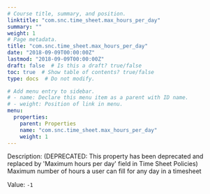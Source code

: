 ```yaml
---
# Course title, summary, and position.
linktitle: "com.snc.time_sheet.max_hours_per_day"
summary: ""
weight: 1
# Page metadata.
title: "com.snc.time_sheet.max_hours_per_day"
date: "2018-09-09T00:00:00Z"
lastmod: "2018-09-09T00:00:00Z"
draft: false  # Is this a draft? true/false
toc: true  # Show table of contents? true/false
type: docs  # Do not modify.

# Add menu entry to sidebar.
# - name: Declare this menu item as a parent with ID name.
# - weight: Position of link in menu.
menu:
  properties:
    parent: Properties
    name: "com.snc.time_sheet.max_hours_per_day"
    weight: 1
---
```


Description: (DEPRECATED: This property has been deprecated and replaced by 'Maximum hours per day' field in Time Sheet Policies) </br>
Maximum number of hours a user can fill for any day in a timesheet


Value: `-1`